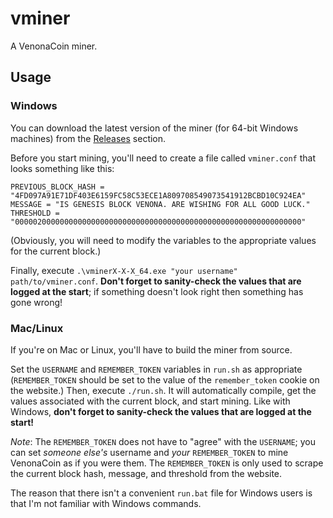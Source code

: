 # vminer

A VenonaCoin miner.

## Usage

### Windows

You can download the latest version of the miner (for 64-bit Windows machines)
from the [Releases](https://github.com/bcgeocaching/vminer/releases) section.

Before you start mining, you'll need to create a file called `vminer.conf`
that looks something like this:

```
PREVIOUS_BLOCK_HASH = "4FD097A91E71DF403E6159FC58C53ECE1A809708549073541912BCBD10C924EA"
MESSAGE = "IS GENESIS BLOCK VENONA. ARE WISHING FOR ALL GOOD LUCK."
THRESHOLD = "0000020000000000000000000000000000000000000000000000000000000000"
```

(Obviously, you will need to modify the variables to the appropriate values for
the current block.)

Finally, execute `.\vminerX-X-X_64.exe "your username" path/to/vminer.conf`.
**Don't forget to sanity-check the values that are logged at the start**; if
something doesn't look right then something has gone wrong!

### Mac/Linux

If you're on Mac or Linux, you'll have to build the miner from source.

Set the `USERNAME` and `REMEMBER_TOKEN` variables in `run.sh` as appropriate
(`REMEMBER_TOKEN` should be set to the value of the `remember_token` cookie
on the website.) Then, execute `./run.sh`. It will automatically compile, get
the values associated with the current block, and start mining. Like with
Windows, **don't forget to sanity-check the values that are logged at the
start!**

*Note*: The `REMEMBER_TOKEN` does not have to "agree" with the `USERNAME`; you
can set *someone else's* username and *your* `REMEMBER_TOKEN` to mine
VenonaCoin as if you were them. The `REMEMBER_TOKEN` is only used to scrape the
current block hash, message, and threshold from the website.

The reason that there isn't a convenient `run.bat` file for Windows users is
that I'm not familiar with Windows commands.

